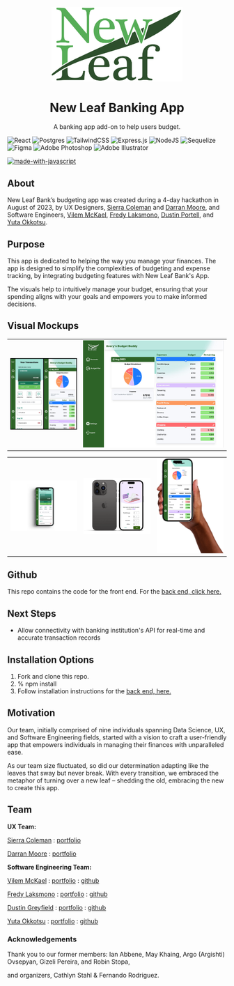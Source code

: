 <div align="center">
    <img src="./public/newLeaf-full.svg" width="300">

# New Leaf Banking App



A banking app add-on to help users budget. 

</div>

![React](https://img.shields.io/badge/react-%2320232a.svg?style=for-the-badge&logo=react&logoColor=%2361DAFB) ![Postgres](https://img.shields.io/badge/postgres-%23316192.svg?style=for-the-badge&logo=postgresql&logoColor=white) ![TailwindCSS](https://img.shields.io/badge/tailwindcss-%2338B2AC.svg?style=for-the-badge&logo=tailwind-css&logoColor=white)
![Express.js](https://img.shields.io/badge/express.js-%23404d59.svg?style=for-the-badge&logo=express&logoColor=%2361DAFB)
![NodeJS](https://img.shields.io/badge/node.js-6DA55F?style=for-the-badge&logo=node.js&logoColor=white)
![Sequelize](https://img.shields.io/badge/Sequelize-52B0E7?style=for-the-badge&logo=Sequelize&logoColor=white)
![Figma](https://img.shields.io/badge/figma-%23F24E1E.svg?style=for-the-badge&logo=figma&logoColor=white)
![Adobe Photoshop](https://img.shields.io/badge/adobe%20photoshop-%2331A8FF.svg?style=for-the-badge&logo=adobe%20photoshop&logoColor=white)
![Adobe Illustrator](https://img.shields.io/badge/adobe%20illustrator-%23FF9A00.svg?style=for-the-badge&logo=adobe%20illustrator&logoColor=white)

[![made-with-javascript](https://img.shields.io/badge/Made%20with-JavaScript-1f425f.svg)](https://www.javascript.com)

## **About**

New Leaf Bank’s budgeting app was created during a 4-day hackathon in August of 2023, by UX Designers, [Sierra Coleman](https://www.linkedin.com/in/slaurencoleman/) and [Darran Moore](https://www.linkedin.com/in/darranmoore/), and Software Engineers, [Vilem McKael](https://www.linkedin.com/in/vilem-mckael/), [Fredy Laksmono](https://www.linkedin.com/in/fredy-laksmono/), [Dustin Portell](https://www.linkedin.com/in/dustinjs/), and [Yuta Okkotsu](https://www.linkedin.com/in/yutaokkotsu/). 

## **Purpose**

This app is dedicated to helping the way you manage your finances. The app is designed to simplify the complexities of budgeting and expense tracking, by integrating budgeting features with New Leaf Bank's App. 

The visuals help to intuitively manage your budget, ensuring that your spending aligns with your goals and empowers you to make informed decisions.

## **Visual Mockups**

<table class="images" width="100%"  style="border:0px solid white; width:100%;">
    <tr style="border: 0px;">
        <td width="33%" style="border:0px; width:33%">
            <img src="./public/newLeaf_screenshots.jpg" />
        </td>
        <td width="66%" style="border:0px; width:66.66%">
            <img src="./public/newLeaf_screenshots_2.jpg" />
        </td>
    </tr>
</table>

<table class="images" width="100%"  style="border:0px; width:100%;">
    <tr style="border: 0px;">
        <td width="33%" style="border:0px; width:33.33%">
            <img src="./public/iPhone X.png" />
        </td>
        <td width="33%" style="border:0px; width:33.33%">
            <img src="./public/iPhone%2014%20Pro.png" />
        </td>
        <td width="33%" style="border:0px; width:33.33%">
            <img src="./public/Female%20hand%20holding%20iPhone%2014%20Pro%20mockup%20(Mockuuups%20Studio).png" />
        </td>
    </tr>
</table>


## **Github**

This repo contains the code for the front end. For the [back end, click here.](https://github.com/The-Third-Team/React-FinancialApp-BackEnd)

## **Next Steps**

- Allow connectivity with banking institution's API for real-time and accurate transaction records

## **Installation Options**
1. Fork and clone this repo.
2. % npm install
3. Follow installation instructions for the [back end, here.](https://github.com/The-Third-Team/React-FinancialApp-BackEnd)

## **Motivation**

Our team, initially comprised of nine individuals spanning Data Science, UX, and Software Engineering fields, started with a vision to craft a user-friendly app that empowers individuals in managing their finances with unparalleled ease. 

As our team size fluctuated, so did our determination adapting like the leaves that sway but never break. With every transition, we embraced the metaphor of turning over a new leaf – shedding the old, embracing the new to create this app.

## **Team**

**UX Team:**

[Sierra Coleman](https://www.linkedin.com/in/slaurencoleman/) : [portfolio](https://www.createherlauren.com)

[Darran Moore](https://www.linkedin.com/in/darranmoore/) : [portfolio](https://www.darranmoore.com)

**Software Engineering Team:**

[Vilem McKael](https://www.linkedin.com/in/vilem-mckael/) : [portfolio](https://vilemmckael.netlify.app) : [github](https://github.com/Vilem-McKael)

[Fredy Laksmono](https://www.linkedin.com/in/fredy-laksmono/) : [portfolio](http://www.flaksmono.com) : [github](https://github.com/fredy-laksmono)

[Dustin Greyfield](https://www.linkedin.com/in/dustinjs/) : [portfolio](https://www.dustinjs.dev) : [github](https://github.com/Scynes) 

[Yuta Okkotsu](https://www.linkedin.com/in/yutaokkotsu/) : [portfolio](https://www.yutaokkotsu.com)  : [github](https://github.com/yutaokkots)

### **Acknowledgements**

Thank you to our former members: Ian Abbene, May Khaing, Argo (Argishti) Ovsepyan, Gizeli Pereira, and Robin Stopa,

and organizers, Cathlyn Stahl & Fernando Rodriguez.